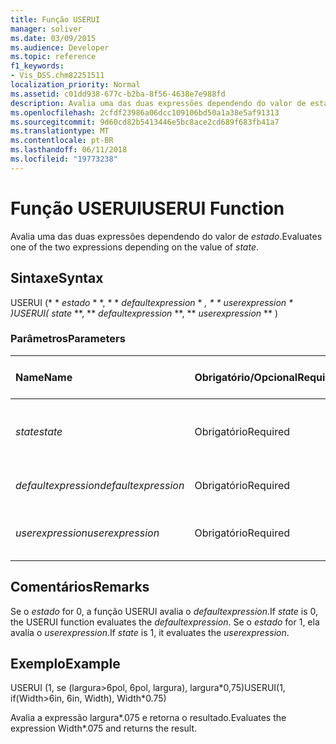 ```yaml
---
title: Função USERUI
manager: soliver
ms.date: 03/09/2015
ms.audience: Developer
ms.topic: reference
f1_keywords:
- Vis_DSS.chm82251511
localization_priority: Normal
ms.assetid: c01dd938-677c-b2ba-8f56-4638e7e988fd
description: Avalia uma das duas expressões dependendo do valor de estado.
ms.openlocfilehash: 2cfdf23986a06dcc109106bd50a1a38e5af91313
ms.sourcegitcommit: 9d60cd82b5413446e5bc8ace2cd689f683fb41a7
ms.translationtype: MT
ms.contentlocale: pt-BR
ms.lasthandoff: 06/11/2018
ms.locfileid: "19773238"
---
```

# <a name="userui-function"></a><span data-ttu-id="62275-103">Função USERUI</span><span class="sxs-lookup"><span data-stu-id="62275-103">USERUI Function</span></span>

<span data-ttu-id="62275-104">Avalia uma das duas expressões dependendo do valor de _estado_.</span><span class="sxs-lookup"><span data-stu-id="62275-104">Evaluates one of the two expressions depending on the value of  _state_.</span></span>
  
## <a name="syntax"></a><span data-ttu-id="62275-105">Sintaxe</span><span class="sxs-lookup"><span data-stu-id="62275-105">Syntax</span></span>

<span data-ttu-id="62275-106">USERUI (* * *estado* * *, * * *defaultexpression* * *, * * *userexpression* * *)</span><span class="sxs-lookup"><span data-stu-id="62275-106">USERUI(** *state* **, ** *defaultexpression* **, ** *userexpression* ** )</span></span> 
  
### <a name="parameters"></a><span data-ttu-id="62275-107">Parâmetros</span><span class="sxs-lookup"><span data-stu-id="62275-107">Parameters</span></span>

|<span data-ttu-id="62275-108">**Name**</span><span class="sxs-lookup"><span data-stu-id="62275-108">**Name**</span></span>|<span data-ttu-id="62275-109">**Obrigatório/Opcional**</span><span class="sxs-lookup"><span data-stu-id="62275-109">**Required/Optional**</span></span>|<span data-ttu-id="62275-110">**Tipo de dados**</span><span class="sxs-lookup"><span data-stu-id="62275-110">**Data Type**</span></span>|<span data-ttu-id="62275-111">**Descrição**</span><span class="sxs-lookup"><span data-stu-id="62275-111">**Description**</span></span>|
|:-----|:-----|:-----|:-----|
| <span data-ttu-id="62275-112">_state_</span><span class="sxs-lookup"><span data-stu-id="62275-112">_state_</span></span> <br/> |<span data-ttu-id="62275-113">Obrigatório</span><span class="sxs-lookup"><span data-stu-id="62275-113">Required</span></span>  <br/> |<span data-ttu-id="62275-114">**Boolean**</span><span class="sxs-lookup"><span data-stu-id="62275-114">**Boolean**</span></span> <br/> |<span data-ttu-id="62275-115">Determina qual expressão a ser avaliada.</span><span class="sxs-lookup"><span data-stu-id="62275-115">Determines which expression to evaluate.</span></span>  <br/> |
| <span data-ttu-id="62275-116">_defaultexpression_</span><span class="sxs-lookup"><span data-stu-id="62275-116">_defaultexpression_</span></span> <br/> |<span data-ttu-id="62275-117">Obrigatório</span><span class="sxs-lookup"><span data-stu-id="62275-117">Required</span></span>  <br/> |<span data-ttu-id="62275-118">**String**</span><span class="sxs-lookup"><span data-stu-id="62275-118">**String**</span></span> <br/> |<span data-ttu-id="62275-119">A expressão padrão.</span><span class="sxs-lookup"><span data-stu-id="62275-119">The default expression.</span></span>  <br/> |
| <span data-ttu-id="62275-120">_userexpression_</span><span class="sxs-lookup"><span data-stu-id="62275-120">_userexpression_</span></span> <br/> |<span data-ttu-id="62275-121">Obrigatório</span><span class="sxs-lookup"><span data-stu-id="62275-121">Required</span></span>  <br/> |<span data-ttu-id="62275-122">**String**</span><span class="sxs-lookup"><span data-stu-id="62275-122">**String**</span></span> <br/> |<span data-ttu-id="62275-123">Uma expressão fornecida pelo usuário.</span><span class="sxs-lookup"><span data-stu-id="62275-123">An expression supplied by the user.</span></span>  <br/> |
   
## <a name="remarks"></a><span data-ttu-id="62275-124">Comentários</span><span class="sxs-lookup"><span data-stu-id="62275-124">Remarks</span></span>

<span data-ttu-id="62275-125">Se o _estado_ for 0, a função USERUI avalia o _defaultexpression_.</span><span class="sxs-lookup"><span data-stu-id="62275-125">If  _state_ is 0, the USERUI function evaluates the  _defaultexpression_.</span></span> <span data-ttu-id="62275-126">Se o _estado_ for 1, ela avalia o _userexpression_.</span><span class="sxs-lookup"><span data-stu-id="62275-126">If  _state_ is 1, it evaluates the  _userexpression_.</span></span>
  
## <a name="example"></a><span data-ttu-id="62275-127">Exemplo</span><span class="sxs-lookup"><span data-stu-id="62275-127">Example</span></span>

<span data-ttu-id="62275-128">USERUI (1, se (largura\>6pol, 6pol, largura), largura\*0,75)</span><span class="sxs-lookup"><span data-stu-id="62275-128">USERUI(1, if(Width\>6in, 6in, Width), Width\*0.75)</span></span> 
  
<span data-ttu-id="62275-129">Avalia a expressão largura\*.075 e retorna o resultado.</span><span class="sxs-lookup"><span data-stu-id="62275-129">Evaluates the expression Width\*.075 and returns the result.</span></span> 
  

